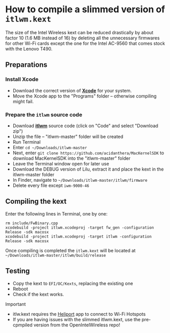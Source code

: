 # How to compile a slimmed version of `itlwm.kext`

The size of the Intel Wireless kext can be reduced drastically by about factor 10 (1.6 MB instead of 16) by deleting all the unnecessary firmwares for other Wi-Fi cards except the one for the Intel AC-9560 that comes stock with the Lenovo T490.

## Preparations

### Install Xcode
- Download the correct version of [**Xcode**](https://xcodereleases.com/?scope=release) for your system. 
- Move the Xcode app to the "Programs" folder – otherwise compiling might fail.

### Prepare the `itlwm` source code
- Download [**itlwm**](https://github.com/OpenIntelWireless/itlwm) source code (click on "Code" and select "Download zip")
- Unzip the file – "itlwm-master" folder will be created
- Run Terminal
- Enter `cd ~/Downloads/itlwm-master`
- Next, enter `git clone https://github.com/acidanthera/MacKernelSDK` to download MacKernelSDK into the "itlwm-master" folder
- Leave the Terminal window open for later use
- Download the DEBUG version of Lilu, extract it and place the kext in the itlwm-master folder
- In Finder, navigate to `~/Downloads/itlwm-master/itlwm/firmware`
- Delete every file except `iwm-9000-46`

## Compiling the kext
Enter the following lines in Terminal, one by one:
```
rm include/FwBinary.cpp
xcodebuild -project itlwm.xcodeproj -target fw_gen -configuration Release -sdk macosx
xcodebuild -project itlwm.xcodeproj -target itlwm -configuration Release -sdk macosx
```
Once compiling is completed the `itlwm.kext` will be located at `~/Downloads/itlwm-master/itlwm/build/release` 

## Testing
- Copy the kext to `EFI/OC/Kexts`, replacing the existing one 
- Reboot
- Check if the kext works. 

> [!IMPORTANT]
> 
> - itlw.kext requires the [Heliport](https://github.com/OpenIntelWireless/HeliPort) app to connect to Wi-Fi Hotspots
> - If you are having issues with the slimmed itlwm.kext, use the pre-cpmpiled version from the OpenIntelWireless repo!
